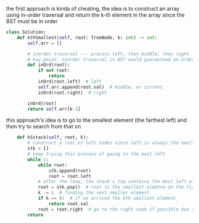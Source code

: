 the first approach is kinda of cheating, the idea is to construct an array using in-order traversal and return the k-th element in the array since the BST must be in order
```py
class Solution:
    def kthSmallest(self, root: TreeNode, k: int) -> int:
        self.arr = []

        # inorder traversal --- process left, then middle, then right
        # key point: inorder traversal in BST would guaranteed an ordered list
        def inOrd(root):
            if not root:
                return
            inOrd(root.left)  # left
            self.arr.append(root.val)  # middle, or current
            inOrd(root.right)  # right

        inOrd(root)
        return self.arr[k-1]
```
this approach's idea is to go to the smallest element (the farthest left) and then try to search from that on
```py
    def kSstack(self, root, k):
        # construct a root of left nodes since left is always the smaller one
        stk = []
        # keep trying this process of going to the most left
        while 1:
            while root:
                stk.append(root)
                root = root.left
            # after the loop, the stack's top contains the most left element now
            root = stk.pop()  # root is the smallest elemtne on the first loop
            k -= 1  # finding the next smaller element
            if k == 0:  # if we arrived the kth smallest element
                return root.val
            root = root.right  # go to the right node if possible due to the natural of BST
        return
```
